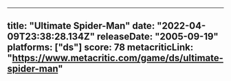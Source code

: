 
---
title: "Ultimate Spider-Man"
date: "2022-04-09T23:38:28.134Z"
releaseDate: "2005-09-19"
platforms: ["ds"]
score: 78
metacriticLink: "https://www.metacritic.com/game/ds/ultimate-spider-man"
---
